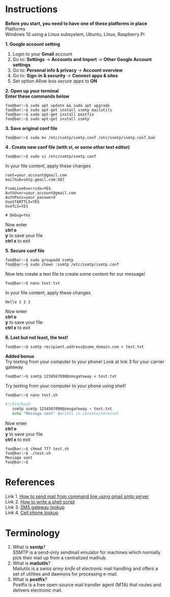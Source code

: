 # Instructions

**Before you start, you need to have one of these platforms in place**    
Platforms    
 Windows 10 using a Linux subsystem, Ubuntu, Linux, Raspberry Pi   
 
**1. Google account setting**    
1. Login to your **Gmail** account
2. Go to: **Settings** -> **Accounts and Import** -> **Other Google Account settings**    
3. Go to: **Personal info & privacy** -> **Account overview**    
4. Go to: **Sign-in & security** -> **Connect apps & sites**    
5. Set option _Allow less secure apps_ to **ON**    

**2. Open up your terminal**    
**Enter these commands below**   
```console 
foo@bar:~$ sudo apt update && sudo apt upgrade    
foo@bar:~$ sudo apt-get install ssmtp mailutils   
foo@bar:~$ sudo apt-get install postfix   
foo@bar:~$ sudo apt-get install ssmtp   
```
**3. Save original conf file**      
```console
foo@bar:~$ sudo mv /etc/ssmtp/ssmtp.conf /etc/ssmtp/ssmtp.conf.bak    
```
**4 . Create new conf file (with vi, or some other text editor)**    
```console
foo@bar:~$ sudo vi /etc/ssmtp/ssmtp.conf    
```
In your file content, apply these changes    
```shell
root=your_account@gmail.com
mailhub=smtp.gmail.com:587

FromLineOverride=YES
AuthUser=your_account@gmail.com
AuthPass=your_password
UseSTARTTLS=YES
UseTLS=YES

# Debug=Yes
```    
Now enter    
**ctrl o**     
**y** to save your file     
**ctrl x** to exit       

**5. Secure conf file**    
```console
foo@bar:~$ sudo groupadd ssmtp
foo@bar:~$ sudo chown :ssmtp /etc/ssmtp/ssmtp.conf
```    
Now lets create a text file to create some content for our message!    
```console
foo@bar:~$ nano test.txt
```    
In your file content, apply these changes  
```shell
Hello 1 2 3 
```   
Now enter    
**ctrl o**     
**y** to save your file     
**ctrl x** to exit   
 
**6. Last but not least, the test!**    
```console
foo@bar:~$ ssmtp recipient.address@some_domain.com < test.txt
```   

**Added bonus**    
Try texting from your computer to your phone! Look at link 3 for your carrier gateway            
```console
foo@bar:~$ ssmtp 1234567890@smsgateway < test.txt
```  
Try texting from your computer to your phone using shell!            
```console
foo@bar:~$ nano test.sh
```    
```bash 
#!/bin/bash
   ssmtp ssmtp 1234567890@smsgateway < test.txt
   echo "Message sent" #prints in console/terminal
```    
Now enter    
**ctrl o**     
**y** to save your file     
**ctrl x** to exit    
```console
foo@bar:~$ chmod 777 test.sh
foo@bar:~$ ./test.sh
Message sent
foo@bar:~$
```    


# References
Link 1. [How to send mail from command line using gmail smtp server](https://stackoverflow.com/questions/38391412/raspberry-pi-send-mail-from-command-line-using-gmail-smtp-server
)    
Link 2. [How to write a shell script](https://vitux.com/how-to-write-a-shell-script-in-ubuntu/)    
Link 3. [SMS gateway lookup](https://en.wikipedia.org/wiki/SMS_gateway)    
Link 4. [Cell phone lookup](https://www.spokeo.com/reverse-phone-lookup?g=phone_gs_bfree&campaignid=1814250205&adgroupid=70553735718&creative=344872239261&targetid=kwd-109356030&placement=&gclid=Cj0KCQiAqNPyBRCjARIsAKA-WFzNn2-wWRnofVmML69KbU-rKOqqAH2PDRCu0XjOvmMniAsEvSw2K-QaAojZEALw_wcB
)

# Terminology    
1. What is **ssmtp**?    
SSMTP is a send-only sendmail emulator for machines which normally pick their mail up from a centralized mailhub.    
2. What is **mailutils**?    
Mailutils is a _swiss army knife_ of electronic mail handling and offers a set of utilities and daemons for processing e-mail.    
3. What is **postfix**?    
Postfix is a free open-source mail transfer agent (MTA) that routes and delivers electronic mail.    
